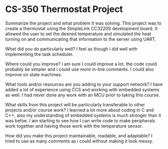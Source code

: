 # CS-350 Thermostat Project

Summarize the project and what problem it was solving.
This project was to create a thermostat using the SImpleLink CC3220S development board. It allowed the user to set the desired temperature and simulated the heat turning on and communicating that information to the server using UART.

What did you do particularly well?
I feel as though i did well with implementing the task scheduler.

Where could you improve?
I am sure I could improve a lot, the code could probably be simpler and i could use more in-line comments. I could also improve on state machines.

What tools and/or resources are you adding to your support network?
I have added a lot of experience using CCS and working with embedded systems as well. I had never done any work with an MCU prior to taking this course.

What skills from this project will be particularly transferable to other projects and/or course work?
I learned a lot more about coding in C and C++, also my understanding of embedded systems is much stronger than it was befoe. I am starting to see how I can write code to make peripherals work together and having those work with the temperature sensor.

How did you make this project maintainable, readable, and adaptable?
I tried to use as many comments as i could without making it look messy.

 
